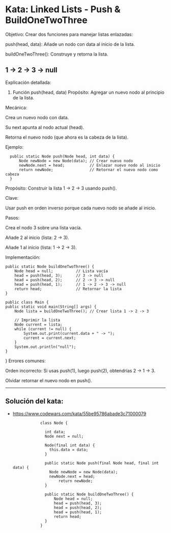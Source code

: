 # Kata: Linked Lists - Push & BuildOneTwoThree

Objetivo:
Crear dos funciones para manejar listas enlazadas:

push(head, data): Añade un nodo con data al inicio de la lista.

buildOneTwoThree(): Construye y retorna la lista.

## 1 -> 2 -> 3 -> null

Explicación detallada:

1. Función push(head, data)
Propósito: Agregar un nuevo nodo al principio de la lista.

Mecánica:

Crea un nuevo nodo con data.

Su next apunta al nodo actual (head).

Retorna el nuevo nodo (que ahora es la cabeza de la lista).

Ejemplo:

      public static Node push(Node head, int data) {
          Node newNode = new Node(data); // Crear nuevo nodo
          newNode.next = head;           // Enlazar nuevo nodo al inicio
          return newNode;                // Retornar el nuevo nodo como cabeza
      }
      
Propósito: Construir la lista 1 -> 2 -> 3 usando push().

Clave:

Usar push en orden inverso porque cada nuevo nodo se añade al inicio.

Pasos:

Crea el nodo 3 sobre una lista vacía.

Añade 2 al inicio (lista: 2 -> 3).

Añade 1 al inicio (lista: 1 -> 2 -> 3).

Implementación:

    public static Node buildOneTwoThree() {
        Node head = null;          // Lista vacía
        head = push(head, 3);      // 3 -> null
        head = push(head, 2);      // 2 -> 3 -> null
        head = push(head, 1);      // 1 -> 2 -> 3 -> null
        return head;               // Retornar la lista
    }

    public class Main {
    public static void main(String[] args) {
        Node lista = buildOneTwoThree(); // Crear lista 1 -> 2 -> 3
        
        // Imprimir la lista
        Node current = lista;
        while (current != null) {
            System.out.print(current.data + " -> ");
            current = current.next;
        }
        System.out.println("null");
    }
}
Errores comunes:

Orden incorrecto: Si usas push(1), luego push(2), obtendrías 2 -> 1 -> 3.

Olvidar retornar el nuevo nodo en push().


------------------------------------------------------------------------------------------------------------------------

## Solución del kata: 

- https://www.codewars.com/kata/55be95786abade3c71000079

                  class Node {
                  
                    int data;
                    Node next = null;
                    
                    Node(final int data) {
                      this.data = data;
                    }
                    
                    public static Node push(final Node head, final int data) {
                      Node newNode = new Node(data);
                      newNode.next = head;
                          return newNode;
                    }
                    
                    public static Node buildOneTwoThree() {
                        Node head = null;
                        head = push(head, 3);
                        head = push(head, 2);
                        head = push(head, 1);
                        return head;
                    }
                  }
